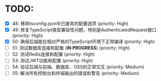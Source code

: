 # TODO:

- [x] 48: 移除tsconfig.json中已废弃的配置选项 (priority: High)
- [x] 49: 修复TypeScript类型兼容性问题，特别是AuthenticatedRequest接口 (priority: High)
- [x] 50: 确保后端能在相对严格的TypeScript环境下正常编译 (priority: High)
- [ ] 51: 测试数据库连接和配置 (**IN PROGRESS**) (priority: High)
- [ ] 52: 测试Redis连接和配置 (priority: High)
- [ ] 53: 测试JWT功能和配置 (priority: High)
- [ ] 54: 验证后端与前端、数据库、OSS的正常交互 (priority: Medium)
- [ ] 55: 解决所有控制台和终端输出的错误和警告 (priority: Medium)

